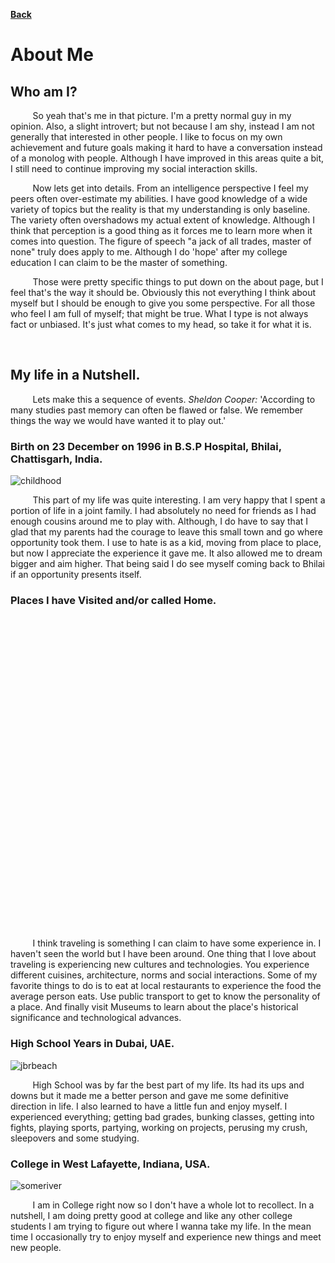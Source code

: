 [**Back**](/)

About Me
===

## Who am I?

&nbsp;&nbsp;&nbsp;&nbsp;&nbsp;&nbsp;&nbsp;&nbsp;
So yeah that's me in that picture. I'm a pretty normal guy in my opinion. Also, a slight introvert; but not because I am shy, instead I am not generally that interested in other people. I like to focus on my own achievement and future goals making it hard to have a conversation instead of a monolog with people. Although I have improved in this areas quite a bit, I still need to continue improving my social interaction skills.

&nbsp;&nbsp;&nbsp;&nbsp;&nbsp;&nbsp;&nbsp;&nbsp;
Now lets get into details. From an intelligence perspective I feel my peers often over-estimate my abilities. I have good knowledge of a wide variety of topics but the reality is that my understanding is only baseline. The variety often overshadows my actual extent of knowledge. Although I think that perception is a good thing as it forces me to learn more when it comes into question. The figure of speech "a jack of all trades, master of none" truly does apply to me. Although I do 'hope' after my college education I can claim to be the master of something.

&nbsp;&nbsp;&nbsp;&nbsp;&nbsp;&nbsp;&nbsp;&nbsp;
Those were pretty specific things to put down on the about page, but I feel that's the way it should be. Obviously this not everything I think about myself but I should be enough to give you some perspective. For all those who feel I am full of myself; that might be true. What I type is not always fact or unbiased. It's just what comes to my head, so take it for what it is.

&nbsp;&nbsp;&nbsp;&nbsp;&nbsp;&nbsp;&nbsp;&nbsp;

## My life in a Nutshell.

&nbsp;&nbsp;&nbsp;&nbsp;&nbsp;&nbsp;&nbsp;&nbsp;
Lets make this a sequence of events. *Sheldon Cooper:* 'According to many studies past memory can often be flawed or false. We remember things the way we would have wanted it to play out.'

### Birth on 23 December on 1996 in B.S.P Hospital, Bhilai, Chattisgarh, India.

![childhood](https://scontent-ort2-1.xx.fbcdn.net/v/t1.0-9/10845965_10202615536784718_25816546873617145_n.jpg?oh=b55c254e545b8ebb9bdb46b149613b8f&oe=5AC21EDF "I am the cute baby in the middle.")

&nbsp;&nbsp;&nbsp;&nbsp;&nbsp;&nbsp;&nbsp;&nbsp;
This part of my life was quite interesting. I am very happy that I spent a portion of life in a joint family. I had absolutely no need for friends as I had enough cousins around me to play with. Although, I do have to say that I glad that my parents had the courage to leave this small town and go where opportunity took them. I use to hate is as a kid, moving from place to place, but now I appreciate the experience it gave me. It also allowed me to dream bigger and aim higher. That being said I do see myself coming back to Bhilai if an opportunity presents itself.

### Places I have Visited and/or called Home.

<!--- Import Scripts --->
<script src="https://www.amcharts.com/lib/3/ammap.js" type="text/javascript"></script>
<script src="https://www.amcharts.com/lib/3/maps/js/worldHigh.js" type="text/javascript"></script>
<script src="https://www.amcharts.com/lib/3/themes/dark.js" type="text/javascript"></script>

<!--- Create Division (Fix Centering Issues) --->
<div id="mapdiv" style="width: 100%; height: 500px;"></div>

<!--- Custom Script --->
<script type="text/javascript" src="/assets/scripts/Visit_Map.js">
</script>

&nbsp;&nbsp;&nbsp;&nbsp;&nbsp;&nbsp;&nbsp;&nbsp;
I think traveling is something I can claim to have some experience in. I haven't seen the world but I have been around. One thing that I love about traveling is experiencing new cultures and technologies. You experience different cuisines, architecture, norms and social interactions. Some of my favorite things to do is to eat at local restaurants to experience the food the average person eats. Use public transport to get to know the personality of a place. And finally visit Museums to learn about the place's historical significance and technological advances.

### High School Years in Dubai, UAE.

![jbrbeach](https://scontent-ort2-1.xx.fbcdn.net/v/t1.0-9/10626504_285696288291574_428361961027437700_n.jpg?oh=47f61d2b35ef8f257363293d1d71913e&oe=5AB07297 "Visit to the Beach with my BFFs. BTW, I am the person on the top.")

&nbsp;&nbsp;&nbsp;&nbsp;&nbsp;&nbsp;&nbsp;&nbsp;
High School was by far the best part of my life. Its had its ups and downs but it made me a better person and gave me some definitive direction in life. I also learned to have a little fun and enjoy myself. I experienced everything; getting bad grades, bunking classes, getting into fights, playing sports, partying, working on projects, perusing my crush, sleepovers and some studying.

### College in West Lafayette, Indiana, USA.

![someriver](https://scontent-ort2-1.xx.fbcdn.net/v/t1.0-9/14611071_10206292075055877_1205835522742700599_n.jpg?oh=c6d1e0562258667c82155667ad41890b&oe=5AB69096 "River Rafting with my friend Harsh. We flipped the boat few moments after this picture.")

&nbsp;&nbsp;&nbsp;&nbsp;&nbsp;&nbsp;&nbsp;&nbsp;
I am in College right now so I don't have a whole lot to recollect. In a nutshell, I am doing pretty good at college and like any other college students I am trying to figure out where I wanna take my life. In the mean time I occasionally try to enjoy myself and experience new things and meet new people.
